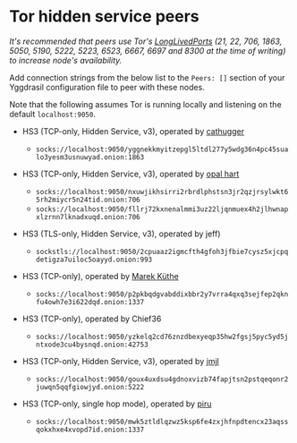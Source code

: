 # Tor hidden service peers

*It's recommended that peers use Tor's [LongLivedPorts] (21, 22, 706,
1863, 5050, 5190, 5222, 5223, 6523, 6667, 6697 and 8300 at the time of
writing) to increase node's availability.*

[LongLivedPorts]:https://2019.www.torproject.org/docs/tor-manual.html.en#LongLivedPorts

Add connection strings from the below list to the `Peers: []` section of your
Yggdrasil configuration file to peer with these nodes.

Note that the following assumes Tor is running locally and listening on the default `localhost:9050`.


* HS3 (TCP-only, Hidden Service, v3), operated by [cathugger](http://cathug2kyi4ilneggumrenayhuhsvrgn6qv2y47bgeet42iivkpynqad.onion/contact.html)
  * `socks://localhost:9050/yggnekkmyitzepgl5ltdl277y5wdg36n4pc45sualo3yesm3usnuwyad.onion:1863`

* HS3 (TCP-only, Hidden Service, v3), operated by [opal hart](http://opalwxdqzyuwo2vbipp3facjuuztfjwauai7fghh2ggbcl7enuvfg6yd.onion/contact.xht)
  *  `socks://localhost:9050/nxuwjikhsirri2rbrdlphstsn3jr2qzjrsylwkt65rh2miycr5n24tid.onion:706`
  *  `socks://localhost:9050/fllrj72kxnenalmmi3uz22ljqnmuex4h2jlhwnapxlzrnn7lknadxuqd.onion:706`

* HS3 (TLS-only, Hidden Service, v3), operated by jeff)
  * `sockstls://localhost:9050/2cpuaaz2igmcfth4gfoh3jfbie7cysz5xjcpqdetigza7uiloc5oayyd.onion:993`
  
* HS3 (TCP-only), operated by [Marek Küthe](https://mk16.de/)
  * `socks://localhost:9050/p2pkbqdgvabddixbbr2y7vrra4qxq3sejfep2qknfu4owh7e3i622dqd.onion:1337`

* HS3 (TCP-only), operated by Chief36
  * `socks://localhost:9050/yzkelq2cd76znzdbexyeqp35hw2fgsj5pyc5yd5jntxode3cu4bysnqd.onion:42753`

* HS3 (TCP-only, Hidden Service, v3), operated by [jmjl](https://tilde.green/~jmjl/)
  * `socks://localhost:9050/goux4uxdsu4gdnoxvizb74fapjtsn2pstqeqonr2juwqn5qqfgiowjyd.onion:5222`

* HS3 (TCP-only, single hop mode), operated by [piru](https://piru.re)
  * `socks://localhost:9050/mwk5ztldlqzwz5ksp6fe4zxjhfnpdtencx23aqssqokxhxe4xvopd7id.onion:1337`
